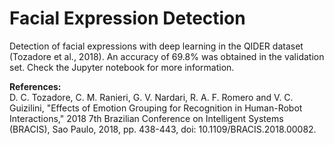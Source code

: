 # Facial Expression Detection
Detection of facial expressions with deep learning in the QIDER dataset (Tozadore et al., 2018). An accuracy of 69.8% was obtained in the validation set. Check the Jupyter notebook for more information.

**References:** <br>
D. C. Tozadore, C. M. Ranieri, G. V. Nardari, R. A. F. Romero and V. C. Guizilini, "Effects of Emotion Grouping for Recognition in Human-Robot Interactions," 2018 7th Brazilian Conference on Intelligent Systems (BRACIS), Sao Paulo, 2018, pp. 438-443, doi: 10.1109/BRACIS.2018.00082.
